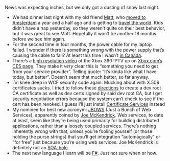 News was expecting inches, but we only got a dusting of snow last night.

-   We had dinner last night with my old friend
    [Matt](http://technovangelist.com), who [moved to
    Amsterdam](http://technovangelist.com/archive/2005/08/11/14.aspx) a
    year and a half ago and is getting to [travel the
    world](http://technovangelist.com/archive/2006/10/30/Visited-Countries-Getting-Redder.aspx).
    Kids didn’t have a nap yesterday, so they weren’t quite on their
    best behavior, but it was great to see Matt. Hopefully it won’t be
    another 18 months before we see him again.
-   For the second time in four months, the power cable for my laptop
    failed. I wonder if there is something wrong with the power supply
    that’s causing the cable to fail? At least this time I wasn’t [in
    Canada](http://devhawk.net/2006/09/20/Hard+On+Hardware.aspx).
-   There’s a [high resolution
    video](http://www.xbox.com/NR/rdonlyres/BF491CFF-8B54-4314-9553-FD16F8F8E7B5/0/vidIPTV_InterviewHi.asx)
    of the Xbox 360 IPTV up on [Xbox.com’s CES
    page](http://www.xbox.com/en-US/community/events/ces2007). They make
    it *very* clear this is “something you need to get from your service
    provider”. Telling quote: “It’s kinda like what I have today, but
    better”. Doesn’t seem that much better, so far anyway.
-   I’m knee deep in WCF security code again. Mucking about with X.509
    certificates sucks. I tried to follow these
    [directions](http://msdn2.microsoft.com/en-us/library/ms733813.aspx)
    to create a dev root CA certificate as well as dev certs signed by
    said dev root CA, but I get security negotiation errors because the
    system can’t check to see if the cert has been revoked. I guess I’ll
    just install [Certificate
    Services](http://msdn2.microsoft.com/en-us/library/aa376539.aspx)
    instead
-   My nominee for best new acronym:
    [JBOWS](http://blogs.zdnet.com/service-oriented/?p=790) (Just a
    Bunch of Web Services), apparently coined by [Joe
    McKendrick](http://blogs.zdnet.com/service-oriented). Web services,
    to date at least, seem like they’re being used primarily for
    building distributed applications, rather than a loosely coupled
    services. There’s nothing inherently wrong with that, unless you’re
    fooling yourself (or those holding the purse strings) that you’ll
    get integration “automagically” or “for free” just because you’re
    using web services. Joe McKendrick is definitely not an
    [SOA-hole](http://halfmybrain.spaces.live.com/Blog/cns!DF6CA820250998D2!271.entry).
-   The next new language I learn will be
    [F\#](http://research.microsoft.com/fsharp/fsharp.aspx). Just not
    sure when or how.

